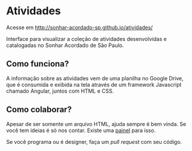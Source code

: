 # Atividades

Acesse em http://sonhar-acordado-sp.github.io/atividades/

Interface para visualizar a coleção de atividades
desenvolvidas e catalogadas no Sonhar Acordado de
São Paulo.

## Como funciona?

A informação sobre as atividades vem de uma planilha no
Google Drive, que é consumida e exibida na tela através
de um framework Javascript chamado Angular, juntos com
HTML e CSS.


## Como colaborar?

Apesar de ser somente um arquivo HTML, ajuda sempre
é bem vinda. Se você tem ideias é só nos contar. Existe
uma [painel](https://github.com/sonhar-acordado-sp/atividades/issues)
para isso.

Se você programa ou é designer, faça um _pull request_
com seu código.
